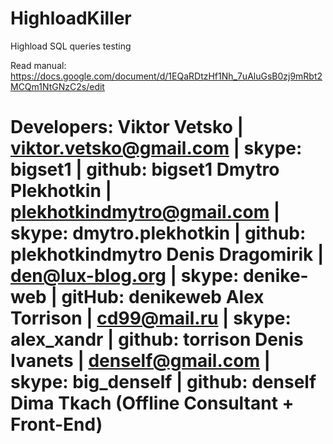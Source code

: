 HighloadKiller
==============
Highload SQL queries testing


Read manual: https://docs.google.com/document/d/1EQaRDtzHf1Nh_7uAluGsB0zj9mRbt2MCQm1NtGNzC2s/edit

Developers:
Viktor Vetsko      | viktor.vetsko@gmail.com     | skype: bigset1           | github: bigset1
Dmytro Plekhotkin  | plekhotkindmytro@gmail.com  | skype: dmytro.plekhotkin | github: plekhotkindmytro
Denis Dragomirik   | den@lux-blog.org            | skype: denike-web        | gitHub: denikeweb
Alex Torrison      | cd99@mail.ru                | skype: alex_xandr        | github: torrison
Denis Ivanets      | denself@gmail.com           | skype: big_denself       | github: denself
Dima Tkach         (Offline Consultant + Front-End)
==============

